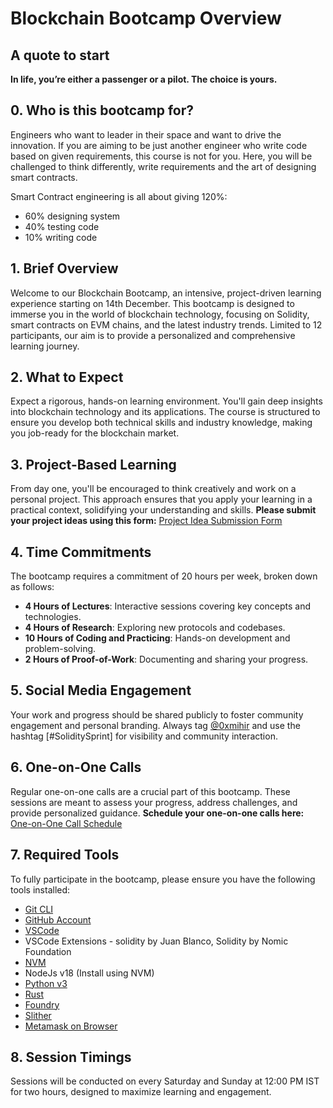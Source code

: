 # Blockchain Bootcamp Overview

## A quote to start
**In life, you’re either a passenger or a pilot. The choice is yours.**

## 0. Who is this bootcamp for?
Engineers who want to leader in their space and want to drive the innovation.
If you are aiming to be just another engineer who write code based on given requirements, this course is not for you.
Here, you will be challenged to think differently, write requirements and the art of designing smart contracts.

Smart Contract engineering is all about giving 120%:
- 60% designing system
- 40% testing code
- 10% writing code

## 1. Brief Overview
Welcome to our Blockchain Bootcamp, an intensive, project-driven learning experience starting on 14th December. This bootcamp is designed to immerse you in the world of blockchain technology, focusing on Solidity, smart contracts on EVM chains, and the latest industry trends. Limited to 12 participants, our aim is to provide a personalized and comprehensive learning journey.

## 2. What to Expect
Expect a rigorous, hands-on learning environment. You'll gain deep insights into blockchain technology and its applications. The course is structured to ensure you develop both technical skills and industry knowledge, making you job-ready for the blockchain market.

## 3. Project-Based Learning
From day one, you'll be encouraged to think creatively and work on a personal project. This approach ensures that you apply your learning in a practical context, solidifying your understanding and skills. **Please submit your project ideas using this form:** [Project Idea Submission Form](https://form.typeform.com/to/KBa4CtO6)

## 4. Time Commitments
The bootcamp requires a commitment of 20 hours per week, broken down as follows:
- **4 Hours of Lectures**: Interactive sessions covering key concepts and technologies.
- **4 Hours of Research**: Exploring new protocols and codebases.
- **10 Hours of Coding and Practicing**: Hands-on development and problem-solving.
- **2 Hours of Proof-of-Work**: Documenting and sharing your progress.

## 5. Social Media Engagement
Your work and progress should be shared publicly to foster community engagement and personal branding. Always tag [@0xmihir](https://twitter.com/0xmihir) and use the hashtag [#SoliditySprint] for visibility and community interaction.

## 6. One-on-One Calls
Regular one-on-one calls are a crucial part of this bootcamp. These sessions are meant to assess your progress, address challenges, and provide personalized guidance. **Schedule your one-on-one calls here:** [One-on-One Call Schedule](https://calendly.com/0xmihir/solidity-bootcamp-one-on-one)

## 7. Required Tools
To fully participate in the bootcamp, please ensure you have the following tools installed:
- [Git CLI](https://git-scm.com/book/en/v2/Getting-Started-Installing-Git)
- [GitHub Account](https://github.com/)
- [VSCode](https://code.visualstudio.com/download)
- VSCode Extensions - solidity by Juan Blanco, Solidity by Nomic Foundation 
- [NVM](https://www.freecodecamp.org/news/node-version-manager-nvm-install-guide/)
- NodeJs v18 (Install using NVM)
- [Python v3](https://www.python.org/downloads/)
- [Rust](https://www.rust-lang.org/tools/install)
- [Foundry](https://book.getfoundry.sh/getting-started/installation)
- [Slither](https://github.com/crytic/slither)
- [Metamask on Browser](https://metamask.io/download/)

## 8. Session Timings
Sessions will be conducted on every Saturday and Sunday at 12:00 PM IST for two hours, designed to maximize learning and engagement.